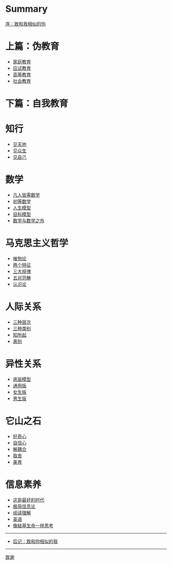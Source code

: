 # Summary

[序：致和我相似的你](1-preface-to-you-like-me.md)

# 上篇：伪教育

- [家庭教育](1-pseudo-educations/1-family-education.md)
- [应试教育](1-pseudo-educations/2-exam-oriented-education.md)
- [高等教育](1-pseudo-educations/3-higher-education.md)
- [社会教育](1-pseudo-educations/4-social-education.md)

# 下篇：自我教育

# 知行
  -  [见天地](2-self-educations/1-knowing-your-life/1-knowing-the-world.md)
  -  [见众生](2-self-educations/1-knowing-your-life/2-knowing-the-people.md)
  -  [见自己](2-self-educations/1-knowing-your-life/3-knowing-yourself.md)

# 数学

  -  [凡人皆需数学](2-self-educations/2-math/1-everyone-needs-math.md)
  -  [初等数学](2-self-educations/2-math/2-elementary-math.md)
  -  [人生模型](2-self-educations/2-math/3-life-model.md)
  -  [目标模型](2-self-educations/2-math/4-goal-model.md)
  -  [数学与数学之外](2-self-educations/2-math/5-math-and-beyond.md)

# 马克思主义哲学

  -  [唯物论](2-self-educations/3-marxist-philosophy/1-materialism.md)
  -  [两个特征](2-self-educations/3-marxist-philosophy/2-two-features.md)
  -  [三大规律](2-self-educations/3-marxist-philosophy/3-three-laws.md)
  -  [五对范畴](2-self-educations/3-marxist-philosophy/4-five-contradictions.md)
  -  [认识论](2-self-educations/3-marxist-philosophy/5-epistemology.md)

# 人际关系

  -  [三种层次](2-self-educations/4-interpersonal-relationship/1-three-levels.md)
  -  [三种类别](2-self-educations/4-interpersonal-relationship/2-three-types.md)
  -  [知所起](2-self-educations/4-interpersonal-relationship/3-begin.md)
  -  [离别](2-self-educations/4-interpersonal-relationship/4-end.md)

# 异性关系

  -  [底层模型](2-self-educations/5-heterosexual-relationship/1-fundamental-model.md)
  -  [通用版](2-self-educations/5-heterosexual-relationship/2-universal-version.md)
  -  [女生版](2-self-educations/5-heterosexual-relationship/3-female-version.md)
  -  [男生版]()

# 它山之石

  -  [好奇心]()
  -  [自信心]()
  -  [解耦合]()
  -  [取舍]()
  -  [美育]()

# 信息素养

  -  [这是最好的时代]()
  -  [极简信息论]()
  -  [阅读理解]()
  -  [英语]()
  -  [像硅基生命一样思考]()

<!-- # 异性关系

  -  [底层模型](2-self-educations/5-heterosexual-relationship/1-fundamental-model.md)
  -  [通用版](2-self-educations/5-heterosexual-relationship/2-universal-version.md)
  -  [女生版](2-self-educations/5-heterosexual-relationship/3-female-version.md)
  -  [男生版](2-self-educations/5-heterosexual-relationship/4-male-version.md)

# 它山之石

  -  [好奇心](2-self-educations/6-characteristic-sugars/1-curiosity.md)
  -  [自信心](2-self-educations/6-characteristic-sugars/2-confidence.md)
  -  [解耦合](2-self-educations/6-characteristic-sugars/3-decomposition.md)
  -  [取舍](2-self-educations/6-characteristic-sugars/4-trade-off.md)
  -  [美育](2-self-educations/6-characteristic-sugars/5-aesthetic-education.md)

# 信息素养

  -  [这是最好的时代](2-self-educations/7-information-literacy/1-this-is-the-best-era.md)
  -  [极简信息论](2-self-educations/7-information-literacy/2-the-very-simplified-information-theory.md)
  -  [阅读理解](2-self-educations/7-information-literacy/3-reading-comprehension.md)
  -  [英语](2-self-educations/7-information-literacy/4-english.md)
  -  [像硅基生命一样思考](2-self-educations/7-information-literacy/5-thinking-like-silicon-based-life.md) -->

---

- [后记：致和你相似的我](2-epilogue-to-me-like-you.md)

---

[致谢](3-acknowledgments.md)